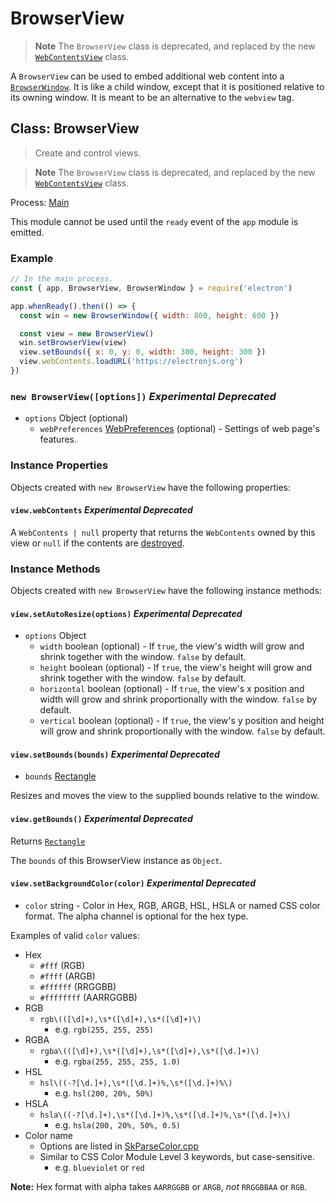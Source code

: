 # BrowserView

<!--
```YAML history
deprecated:
  - pr-url: https://github.com/electron/electron/pull/35658
    breaking-changes-header: deprecated-browserview
```
-->

> **Note**
> The `BrowserView` class is deprecated, and replaced by the new
> [`WebContentsView`](web-contents-view.md) class.

A `BrowserView` can be used to embed additional web content into a
[`BrowserWindow`](browser-window.md). It is like a child window, except that it is positioned
relative to its owning window. It is meant to be an alternative to the
`webview` tag.

## Class: BrowserView

<!--
```YAML history
deprecated:
  - pr-url: https://github.com/electron/electron/pull/35658
    breaking-changes-header: deprecated-browserview
```
-->

> Create and control views.

> **Note**
> The `BrowserView` class is deprecated, and replaced by the new
> [`WebContentsView`](web-contents-view.md) class.

Process: [Main](../glossary.md#main-process)

This module cannot be used until the `ready` event of the `app`
module is emitted.

### Example

```js
// In the main process.
const { app, BrowserView, BrowserWindow } = require('electron')

app.whenReady().then(() => {
  const win = new BrowserWindow({ width: 800, height: 600 })

  const view = new BrowserView()
  win.setBrowserView(view)
  view.setBounds({ x: 0, y: 0, width: 300, height: 300 })
  view.webContents.loadURL('https://electronjs.org')
})
```

### `new BrowserView([options])` _Experimental_ _Deprecated_

<!--
```YAML history
deprecated:
  - pr-url: https://github.com/electron/electron/pull/35658
    breaking-changes-header: deprecated-browserview
```
-->

* `options` Object (optional)
  * `webPreferences` [WebPreferences](structures/web-preferences.md?inline) (optional) - Settings of web page's features.

### Instance Properties

Objects created with `new BrowserView` have the following properties:

#### `view.webContents` _Experimental_ _Deprecated_

<!--
```YAML history
deprecated:
  - pr-url: https://github.com/electron/electron/pull/35658
    breaking-changes-header: deprecated-browserview
```
-->

A `WebContents | null` property that returns the `WebContents` owned by this view or `null` if the contents are [destroyed](web-contents.md#event-destroyed).

### Instance Methods

Objects created with `new BrowserView` have the following instance methods:

#### `view.setAutoResize(options)` _Experimental_ _Deprecated_

<!--
```YAML history
changes:
  - pr-url: https://github.com/electron/electron/pull/35658
    description: "Standardized auto-resizing behavior across all platforms"
    breaking-changes-header: behavior-changed-browserviewsetautoresize-behavior-on-macos
deprecated:
  - pr-url: https://github.com/electron/electron/pull/35658
    breaking-changes-header: deprecated-browserview
```
-->

* `options` Object
  * `width` boolean (optional) - If `true`, the view's width will grow and shrink together
    with the window. `false` by default.
  * `height` boolean (optional) - If `true`, the view's height will grow and shrink
    together with the window. `false` by default.
  * `horizontal` boolean (optional) - If `true`, the view's x position and width will grow
    and shrink proportionally with the window. `false` by default.
  * `vertical` boolean (optional) - If `true`, the view's y position and height will grow
    and shrink proportionally with the window. `false` by default.

#### `view.setBounds(bounds)` _Experimental_ _Deprecated_

<!--
```YAML history
deprecated:
  - pr-url: https://github.com/electron/electron/pull/35658
    breaking-changes-header: deprecated-browserview
```
-->

* `bounds` [Rectangle](structures/rectangle.md)

Resizes and moves the view to the supplied bounds relative to the window.

#### `view.getBounds()` _Experimental_ _Deprecated_

<!--
```YAML history
deprecated:
  - pr-url: https://github.com/electron/electron/pull/35658
    breaking-changes-header: deprecated-browserview
```
-->

Returns [`Rectangle`](structures/rectangle.md)

The `bounds` of this BrowserView instance as `Object`.

#### `view.setBackgroundColor(color)` _Experimental_ _Deprecated_

<!--
```YAML history
deprecated:
  - pr-url: https://github.com/electron/electron/pull/35658
    breaking-changes-header: deprecated-browserview
```
-->

* `color` string - Color in Hex, RGB, ARGB, HSL, HSLA or named CSS color format. The alpha channel is
  optional for the hex type.

Examples of valid `color` values:

* Hex
  * `#fff` (RGB)
  * `#ffff` (ARGB)
  * `#ffffff` (RRGGBB)
  * `#ffffffff` (AARRGGBB)
* RGB
  * `rgb\(([\d]+),\s*([\d]+),\s*([\d]+)\)`
    * e.g. `rgb(255, 255, 255)`
* RGBA
  * `rgba\(([\d]+),\s*([\d]+),\s*([\d]+),\s*([\d.]+)\)`
    * e.g. `rgba(255, 255, 255, 1.0)`
* HSL
  * `hsl\((-?[\d.]+),\s*([\d.]+)%,\s*([\d.]+)%\)`
    * e.g. `hsl(200, 20%, 50%)`
* HSLA
  * `hsla\((-?[\d.]+),\s*([\d.]+)%,\s*([\d.]+)%,\s*([\d.]+)\)`
    * e.g. `hsla(200, 20%, 50%, 0.5)`
* Color name
  * Options are listed in [SkParseColor.cpp](https://source.chromium.org/chromium/chromium/src/+/main:third_party/skia/src/utils/SkParseColor.cpp;l=11-152;drc=eea4bf52cb0d55e2a39c828b017c80a5ee054148)
  * Similar to CSS Color Module Level 3 keywords, but case-sensitive.
    * e.g. `blueviolet` or `red`

**Note:** Hex format with alpha takes `AARRGGBB` or `ARGB`, _not_ `RRGGBBAA` or `RGB`.
